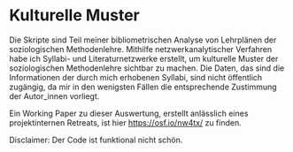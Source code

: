 # Kulturelle Muster

Die Skripte sind Teil meiner bibliometrischen Analyse von Lehrplänen der soziologischen Methodenlehre. Mithilfe netzwerkanalytischer Verfahren habe ich Syllabi- und Literaturnetzwerke erstellt, um kulturelle Muster der soziologischen Methodenlehre sichtbar zu machen. Die Daten, das sind die Informationen der durch mich erhobenen Syllabi, sind nicht öffentlich zugängig, da mir in den wenigsten Fällen die entsprechende Zustimmung der Autor_innen vorliegt.

Ein Working Paper zu dieser Auswertung, erstellt anlässlich eines projektinternen Retreats, ist hier https://osf.io/nw4tx/ zu finden.

Disclaimer: Der Code ist funktional nicht schön.

